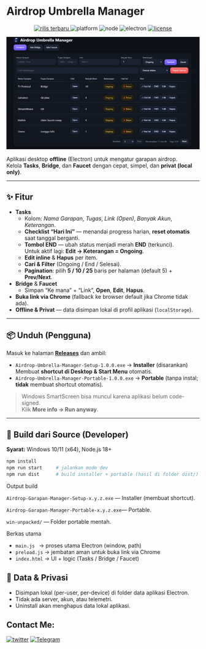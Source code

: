 # Airdrop Umbrella Manager

<p align="center">
  <a href="https://github.com/kenjisubagja/Airdrop-Umbrella-Manager/releases">
    <img src="https://img.shields.io/github/v/release/kenjisubagja/Airdrop-Umbrella-Manager?sort=semver&label=rilis" alt="rilis terbaru">
  </a>
  <a href="https://github.com/kenjisubagja/Airdrop-Umbrella-Manager/releases">
  </a>
  <img src="https://img.shields.io/badge/Platform-Windows-blue" alt="platform">
  <img src="https://img.shields.io/badge/Node-%E2%89%A518-339933?logo=nodedotjs&logoColor=white" alt="node">
  <img src="https://img.shields.io/badge/Electron-31.x-47848F?logo=electron&logoColor=white" alt="electron">
  <a href="LICENSE">
    <img src="https://img.shields.io/badge/Lisensi-MIT-yellow" alt="license">
  </a>
  <a href="https://github.com/kenjisubagja/Airdrop-Umbrella-Manager/pulls">
  </a>
</p>

<p align="center">
  <img src="https://github.com/kenjisubagja/coba/blob/main/WhatsApp%20Image%202025-08-28%20at%2021.45.03_c2760938.jpg" alt="Tangkapan layar Airdrop Garapan Manager" width="820">
</p>

Aplikasi desktop **offline** (Electron) untuk mengatur garapan airdrop.  
Kelola **Tasks**, **Bridge**, dan **Faucet** dengan cepat, simpel, dan **privat (local only)**.

---

## ✨ Fitur

- **Tasks**
  - Kolom: *Nama Garapan*, *Tugas*, *Link (Open)*, *Banyak Akun*, *Keterangan*.
  - **Checklist “Hari Ini”** — menandai progress harian, **reset otomatis** saat tanggal berganti.
  - **Tombol END** — ubah status menjadi merah **END** (terkunci).  
    Untuk aktif lagi: **Edit → Keterangan = Ongoing**.
  - **Edit inline** & **Hapus** per item.
  - **Cari & Filter** (Ongoing / End / Selesai).
  - **Pagination**: pilih **5 / 10 / 25** baris per halaman (default 5) + **Prev/Next**.
- **Bridge** & **Faucet**
  - Simpan “Ke mana” + “Link”, **Open**, **Edit**, **Hapus**.
- **Buka link via Chrome** (fallback ke browser default jika Chrome tidak ada).
- **Offline & Privat** — data disimpan lokal di profil aplikasi (`localStorage`).

---

## 📦 Unduh (Pengguna)

Masuk ke halaman **[Releases](https://github.com/kenjisubagja/Airdrop-Umbrella-Manager/releases)** dan ambil:
- `Airdrop-Umbrella-Manager-Setup-1.0.0.exe` → **Installer** (disarankan)  
  Membuat **shortcut di Desktop & Start Menu** otomatis.
- `Airdrop-Umbrella-Manager-Portable-1.0.0.exe` → **Portable** (tanpa instal; **tidak** membuat shortcut otomatis).

> Windows SmartScreen bisa muncul karena aplikasi belum code-signed.  
> Klik **More info → Run anyway**.

---

## 🔧 Build dari Source (Developer)

**Syarat:** Windows 10/11 (x64), Node.js 18+

```bash
npm install
npm run start     # jalankan mode dev
npm run dist      # build installer + portable (hasil di folder dist/)
```

Output build

```Airdrop-Garapan-Manager-Setup-x.y.z.exe``` — Installer (membuat shortcut).

```Airdrop-Garapan-Manager-Portable-x.y.z.exe```— Portable.

```win-unpacked/``` — Folder portable mentah.

Berkas utama
- ```main.js ```      → proses utama Electron (window, path)
- ```preload.js```    → jembatan aman untuk buka link via Chrome
- ```index.html```    → UI + logic (Tasks / Bridge / Faucet)
## 🔐 Data & Privasi
- Disimpan lokal (per-user, per-device) di folder data aplikasi Electron.
- Tidak ada server, akun, atau telemetri.
- Uninstall akan menghapus data lokal aplikasi.

## Contact Me: 
[![twitter](https://img.shields.io/badge/twitter-1DA1F2?style=for-the-badge&logo=twitter&logoColor=white)](https://twitter.com/kenjisubagja)
[![Telegram](https://img.shields.io/badge/Telegram-2CA5E0?style=for-the-badge&logo=telegram&logoColor=white)](https://t.me/kenjisubagja)
